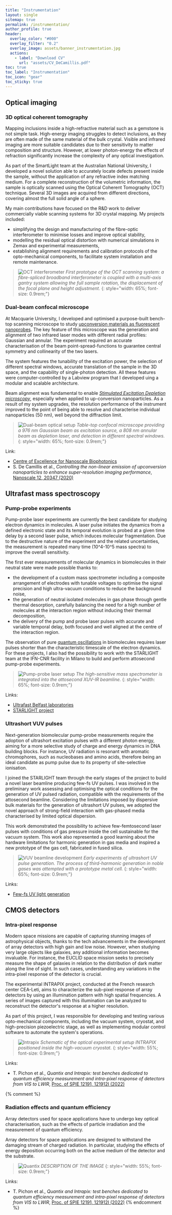 ```yaml
---
title: "Instrumentation"
layout: single
sitemap: true
permalink: /instrumentation/
author_profile: true
header:
  overlay_color: "#000"
  overlay_filter: "0.2"
  overlay_image: assets/banner_instrumentation.jpg
  actions:
    - label: "Download CV"
      url: "assets/CV_DeCamillis.pdf"
toc: true
toc_label: "Instrumentation"
toc_icon: "gear"
toc_sticky: true
---
```



## Optical imaging


### 3D optical coherent tomography

Mapping inclusions inside a high-refractive material such as a gemstone is not simple task. High-energy imaging struggles to detect inclusions, as they are often made of the same material of the bulk crystal. Visible and infrared imaging are more suitable candidates due to their sensitivity to matter composition and structure. However, at lower photon-energy the effects of refraction significantly increase the complexity of any optical investigation. 

As part of the SmartLight team at the Australian National University, I developed a novel solution able to accurately locate defects present inside the sample, without the application of any refractive index matching medium. For a complete reconstruction of the volumetric information, the sample is optically scanned using the Optical Coherent Tomography (OCT) technique. Several 3D images are acquired from different directions, covering almost the full solid angle of a sphere.

My main contributions have focused on the R&D work to deliver commercially viable scanning systems for 3D crystal mapping. My projects included:
- simplifying the design and manufacturing of the fibre-optic interferometer to minimise losses and improve optical stability,
- modelling the residual optical distortion with numerical simulations in Zemax and experimental measurements,
- establishing alignment requirements and calibration protocols of the opto-mechanical components, to facilitate system installation and remote maintenance.

>![OCT interferometer](/assets/rad/oct_scanning_system.PNG)
>*First prototype of the OCT scanning system: a fibre-spliced broadband interferometer is coupled with a multi-axis gantry system allowing the full sample rotation, the displacement of the focal plane and height adjustment.*
{: style="width: 65%; font-size: 0.9rem;"}


### Dual-beam confocal microscope

At Macquarie University, I developed and optimised a purpose-built bench-top scanning microscope to study [upconversion materials as fluorescent nanoprobes](/research/#non-linear-response-of-lanthanide-nanoparticles). The key feature of this microscope was the generation and alignment of two infrared laser modes with different radial profiles: Gaussian and annular. The experiment required an accurate characterisation of the beam point-spread-functions to guarantee central symmetry and collinearity of the two lasers.

The system features the tunability of the excitation power, the selection of different spectral windows, accurate translation of the sample in the 3D space, and the capability of single-photon detection. All these features were computer-controlled by a Labview program that I developed uing a modular and scalable architecture.

Beam alignment was fundamental to enable *[Stimulated Excitation Depletion microscopy](/research/#super-resolution-imaging)*, especially when applied to up-conversion nanoparticles. As a result of my system upgrades, the resolution performance of the instrument improved to the point of being able to resolve and characterise individual nanoparticles (50 nm), well beyond the diffraction limit.  

>![Dual-beam optical setup](/assets/rad/sted_setup.jpg)
>*Table-top confocal microscope providing a 976 nm Gaussian beam as excitation source, a 808 nm annular beam as depletion laser, and detection in different spectral windows.*
{: style="width: 65%; font-size: 0.9rem;"}

Link:
- [Centre of Excellence for Nanoscale Biophotonics](https://cnbplegacy.org.au/imaging/)
- S. De Camillis et al., *Controlling the non-linear emission of upconversion nanoparticles to enhance super-resolution imaging performance*, [Nanoscale 12, 20347 (2020)](https://doi.org/10.1039/D0NR04809G)


## Ultrafast mass spectroscopy


### Pump-probe experiments

Pump-probe laser experiments are currently the best candidate for studying electron dynamics in molecules. A laser pulse initiates the dynamics from a defined electronic state and its temporal evolution is probed at a given time delay by a second laser pulse, which induces molecular fragmentation. Due to the destructive nature of the experiment and the related uncertainties, the measurement is repeated many time (10^4-10^5 mass spectra) to improve the overall sensitivity. 

The first ever measurements of molecular dynamics in biomolecules in their neutral state were made possible thanks to:
- the development of a custom mass spectrometer including a composite arrangement of electrodes with tunable voltages to optimise the signal precision and high ultra-vacuum conditions to reduce the background noise,
- the generation of neutral isolated molecules in gas phase through gentle thermal desorption, carefully balancing the need for a high number of molecules at the interaction region without inducing their thermal decomposition,
- the delivery of the pump and probe laser pulses with accurate and variable temporal delay, both focused and well aligned at the centre of the interaction region.

The observation of pure [quantum oscillations](/research/#attosecond-charge-migration) in biomolecules requires laser pulses shorter than the characteristic timescale of the electron dynamics. For these projects, I also had the possibility to work with the STARLIGHT team at the IFN-CNR facility in Milano to build and perform attosecond pump-probe experiments.

>![Pump-probe laser setup](/assets/rad/KEIRA_setup.PNG)
>*The high-sensitive mass spectrometer is integrated into the attosecond XUV-IR beamline.*
{: style="width: 65%; font-size: 0.9rem;"}

Links:
- [Ultrafast Belfast laboratories](https://www.qub.ac.uk/research-centres/light-matter-interactions/Researchthemes/Ultrafastdynamicsinatomsandmolecules/)
- [STARLIGHT project](https://atto.cfel.de/research/research_projects/starlight/)


### Ultrashort VUV pulses

Next-generation biomolecular pump-probe measurements require the adoption of ultrashort excitation pulses with a different photon energy, aiming for a more selective study of charge and energy dynamics in DNA building blocks. For instance, UV radiation is resonant with aromatic chromophores, such as nucleobases and amino acids, therefore being an ideal candidate as pump pulse due to its property of site-selective ionisation.

I joined the STARLIGHT team through the early stages of the project to build a novel laser beamline producing few-fs UV pulses.  I was involved in the preliminary work assessing and optimising the optical conditions for the generation of UV pulsed radiation, compatible with the requirements of the attosecond beamline. Considering the limitations imposed by dispersive bulk materials for the generation of ultrashort UV pulses, we adopted the novel approach of strong-field interaction with gas-phased media characterised by limited optical dispersion.

This work demonstrated the possibility to achieve few-femtosecond laser pulses with conditions of gas pressure inside the cell sustainable for the vacuum system.
This work also represented a good learning about the hardware limitations for harmonic generation in gas media and inspired a new prototype of the gas cell, fabricated in fused silica.

>![VUV beamline development](/assets/rad/vuv_setup.png) 
>*Early experiments of ultrashort UV pulse generation. The process of third-harmonic generation in noble gases was attempted with a prototype metal cell.*
{: style="width: 65%; font-size: 0.9rem;"}

Links:
- [Few-fs UV light generation](https://atto.cfel.de/research/light_sources/few_femtosecond_uv_light_sources/)



## CMOS detectors


### Intra-pixel response

Modern space missions are capable of capturing stunning images of astrophysical objects, thanks to the tech advancements in the development of array detectors with high gain and low noise. However, when studying very large objects like galaxies, any additional information becomes invaluable. For instance, the EUCLID space mission seeks to precisely measure the shape of galaxies in relation to the distribution of dark matter along the line of sight. In such cases, understanding any variations in the intra-pixel response of the detector is crucial.

The experimental INTRAPIX project, conducted at the French research center CEA-Leti, aims to characterize the sub-pixel response of array detectors by using an illumination pattern with high spatial frequencies. A series of images captured with this illumination can be analyzed to reconstruct the detector's response at a higher resolution.

As part of this project, I was responsible for developing and testing various opto-mechanical components, including the vacuum system, cryostat, and high-precision piezoelectric stage, as well as implementing modular control software to automate the system's operations.

>![Intrapix](/assets/rad/intrapix_model.PNG)
>*Schematic of the optical experimental setup INTRAPIX positioned inside the high-vacuum cryostat.*
{: style="width: 55%; font-size: 0.9rem;"}

Links:
- T. Pichon et al., *Quantix and Intrapix: test benches dedicated to quantum efficiency measurement and intra-pixel response of detectors from VIS to LWIR*, [Proc. of SPIE 12191, 121912I (2022)](https://doi.org/10.1117/12.2630232)


{% comment %}
### Radiation effects and quantum efficiency

Array detectors used for space applications have to undergo key optical characterisation, such as the effects of particle irradiation and the measurement of quantum efficiency.

Array detectors for space applications are designed to withstand the damaging stream of charged radiation.
In particular, studying the effects of energy deposition occurring both on the active medium of the detector and the substrate.

>![Quantix](/assets/rad/quantix_model.png)
>*DESCRIPTION OF THE IMAGE*
{: style="width: 55%; font-size: 0.9rem;"}

Links:
- T. Pichon et al., *Quantix and Intrapix: test benches dedicated to quantum efficiency measurement and intra-pixel response of detectors from VIS to LWIR*, [Proc. of SPIE 12191, 121912I (2022)](https://doi.org/10.1117/12.2630232)
{% endcomment %}